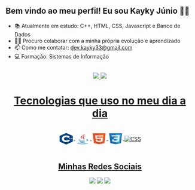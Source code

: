 ##  Bem vindo ao meu perfil! Eu sou Kayky Júnio 💁‍♂️



- 📚 Atualmente em estudo: C++, HTML, CSS, Javascript e Banco de Dados
- 👨‍🎓 Procuro colaborar com a minha própria evolução e aprendizado
- 📫 Como me contatar: dev.kayky33@gmail.com
- 💻 Formação: Sistemas de Informação
##

<div align="center">
  <a href="https://github.com/devkayky83">
  <img height="150" src="https://github-readme-stats.vercel.app/api?username=devkayky83&show_icons=true&theme=codeSTACKr&include_all_commits=true&count_private=true"/>
  <img height="150" src="https://github-readme-stats.vercel.app/api/top-langs/?username=devkayky83&layout=compact&langs_count=7&theme=codeSTACKr"/>
</div>

<h1 align="center">Tecnologias que uso no meu dia a dia</h1>

<div align="center" valign="top"><br>
  <img align="center" alt="cplusplus" height="30" width="40" src="https://raw.githubusercontent.com/devicons/devicon/master/icons/cplusplus/cplusplus-plain.svg">
  <img align="center" alt="CSS" height="30" width="40" src="https://raw.githubusercontent.com/devicons/devicon/master/icons/java/java-original.svg">
  <img align="center" alt="HTML" height="30" width="40" src="https://raw.githubusercontent.com/devicons/devicon/master/icons/html5/html5-original.svg">
  <img align="center" alt="CSS" height="30" width="40" src="https://raw.githubusercontent.com/devicons/devicon/master/icons/css3/css3-original.svg">
  <img align="center" alt="CSS" height="30" width="40" src="https://cdn.jsdelivr.net/gh/devicons/devicon/icons/postgresql/postgresql-original-wordmark.svg" />
</div><br>
 
  ##
  
  <div align= "center"> 
  <h2 align="center" font-size: 50px>Minhas Redes Sociais</h2>
  <a href="https://www.linkedin.com/in/kayky-júnio-925702248/" target="_blank">
  <img src="https://img.shields.io/badge/-LinkedIn-%230077B5?style=for-the-badge&logo=linkedin&logoColor=white" target="_blank"></a>
  <a href="https://github.com/devkayky83" target="_blank"><img src="http://ForTheBadge.com/images/badges/built-by-developers.svg" target="_blank"></a>
  <a href="https://github.com/devkayky83" target="_blank"><img src="https://img.shields.io/badge/Made%20for-VSCode-1f425f.svg" target="_blank"></a>  
  </div>
  
  
  
  
